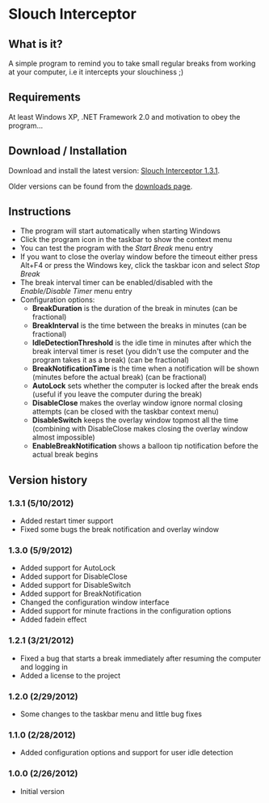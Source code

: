 # Slouch Interceptor

## What is it?

A simple program to remind you to take small regular breaks from working at your computer, i.e it intercepts your slouchiness ;)

## Requirements

At least Windows XP, .NET Framework 2.0 and motivation to obey the program...

## Download / Installation

Download and install the latest version: [Slouch Interceptor 1.3.1](https://bitbucket.org/mikoro/slouchinterceptor/downloads/Slouch%20Interceptor%201.3.1.msi).

Older versions can be found from the [downloads page](https://bitbucket.org/mikoro/slouchinterceptor/downloads).

## Instructions

- The program will start automatically when starting Windows
- Click the program icon in the taskbar to show the context menu
- You can test the program with the _Start Break_ menu entry
- If you want to close the overlay window before the timeout either press Alt+F4 or press the Windows key, click the taskbar icon and select _Stop Break_
- The break interval timer can be enabled/disabled with the _Enable/Disable Timer_ menu entry
- Configuration options:
    - **BreakDuration** is the duration of the break in minutes (can be fractional)
    - **BreakInterval** is the time between the breaks in minutes (can be fractional)
    - **IdleDetectionThreshold** is the idle time in minutes after which the break interval timer is reset (you didn't use the computer and the program takes it as a break) (can be fractional)
    - **BreakNotificationTime** is the time when a notification will be shown (minutes before the actual break) (can be fractional)
    - **AutoLock** sets whether the computer is locked after the break ends (useful if you leave the computer during the break)
    - **DisableClose** makes the overlay window ignore normal closing attempts (can be closed with the taskbar context menu)
    - **DisableSwitch** keeps the overlay window topmost all the time (combining with DisableClose makes closing the overlay window almost impossible)
    - **EnableBreakNotification** shows a balloon tip notification before the actual break begins

## Version history

### 1.3.1 (5/10/2012)

- Added restart timer support
- Fixed some bugs the break notification and overlay window

### 1.3.0 (5/9/2012)

- Added support for AutoLock
- Added support for DisableClose
- Added support for DisableSwitch
- Added support for BreakNotification
- Changed the configuration window interface
- Added support for minute fractions in the configuration options
- Added fadein effect

### 1.2.1 (3/21/2012)

- Fixed a bug that starts a break immediately after resuming the computer and logging in
- Added a license to the project

### 1.2.0 (2/29/2012)

- Some changes to the taskbar menu and little bug fixes

### 1.1.0 (2/28/2012)

- Added configuration options and support for user idle detection

### 1.0.0 (2/26/2012)

- Initial version
